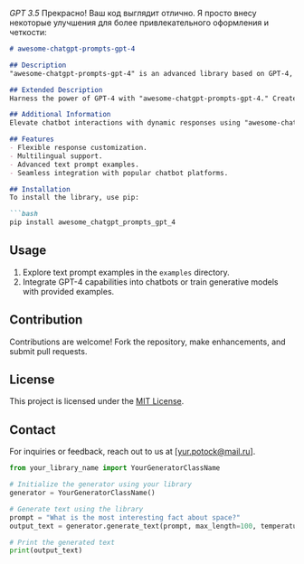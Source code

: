 *GPT 3.5*
Прекрасно! Ваш код выглядит отлично. Я просто внесу некоторые улучшения для более привлекательного оформления и четкости:

```markdown
# awesome-chatgpt-prompts-gpt-4

## Description
"awesome-chatgpt-prompts-gpt-4" is an advanced library based on GPT-4, offering exceptional text prompts for chatbots, question answering, and text generation. The library provides highly customizable responses and extensive multilingual support.

## Extended Description
Harness the power of GPT-4 with "awesome-chatgpt-prompts-gpt-4." Create high-quality text responses for diverse applications, from chatbots to creative writing projects. Experience accuracy, coherence, and flexibility in natural language processing tasks.

## Additional Information
Elevate chatbot interactions with dynamic responses using "awesome-chatgpt-prompts-gpt-4." Develop rich conversational experiences and enhance communication in AI-driven applications.

## Features
- Flexible response customization.
- Multilingual support.
- Advanced text prompt examples.
- Seamless integration with popular chatbot platforms.

## Installation
To install the library, use pip:

```bash
pip install awesome_chatgpt_prompts_gpt_4
```

## Usage
1. Explore text prompt examples in the `examples` directory.
2. Integrate GPT-4 capabilities into chatbots or train generative models with provided examples.

## Contribution
Contributions are welcome! Fork the repository, make enhancements, and submit pull requests.

## License
This project is licensed under the [MIT License](LICENSE).

## Contact
For inquiries or feedback, reach out to us at [yur.potock@mail.ru].

```python
from your_library_name import YourGeneratorClassName

# Initialize the generator using your library
generator = YourGeneratorClassName()

# Generate text using the library
prompt = "What is the most interesting fact about space?"
output_text = generator.generate_text(prompt, max_length=100, temperature=0.7)

# Print the generated text
print(output_text)
```
